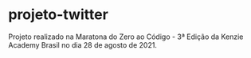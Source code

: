 # projeto-twitter
Projeto realizado na Maratona do Zero ao Código - 3ª Edição da Kenzie Academy Brasil no dia 28 de agosto de 2021.
